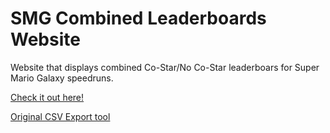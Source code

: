 # SMG Combined Leaderboards Website

Website that displays combined Co-Star/No Co-Star leaderboars for Super Mario Galaxy speedruns.

[Check it out here!](https://samuelgoeren.github.io/smgcombinedlbs/)

[Original CSV Export tool](https://github.com/SamuelGoeren/SMG-Combined-Leaderboards)
